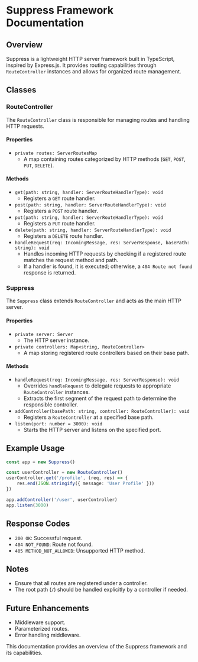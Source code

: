 # Suppress Framework Documentation

## Overview
Suppress is a lightweight HTTP server framework built in TypeScript, inspired by Express.js. It provides routing capabilities through `RouteController` instances and allows for organized route management.

## Classes

### RouteController
The `RouteController` class is responsible for managing routes and handling HTTP requests.

#### Properties
- `private routes: ServerRoutesMap`
    - A map containing routes categorized by HTTP methods (`GET`, `POST`, `PUT`, `DELETE`).

#### Methods
- `get(path: string, handler: ServerRouteHandlerType): void`
    - Registers a `GET` route handler.
- `post(path: string, handler: ServerRouteHandlerType): void`
    - Registers a `POST` route handler.
- `put(path: string, handler: ServerRouteHandlerType): void`
    - Registers a `PUT` route handler.
- `delete(path: string, handler: ServerRouteHandlerType): void`
    - Registers a `DELETE` route handler.
- `handleRequest(req: IncomingMessage, res: ServerResponse, basePath: string): void`
    - Handles incoming HTTP requests by checking if a registered route matches the request method and path.
    - If a handler is found, it is executed; otherwise, a `404 Route not found` response is returned.

### Suppress
The `Suppress` class extends `RouteController` and acts as the main HTTP server.

#### Properties
- `private server: Server`
    - The HTTP server instance.
- `private controllers: Map<string, RouteController>`
    - A map storing registered route controllers based on their base path.

#### Methods
- `handleRequest(req: IncomingMessage, res: ServerResponse): void`
    - Overrides `handleRequest` to delegate requests to appropriate `RouteController` instances.
    - Extracts the first segment of the request path to determine the responsible controller.
- `addController(basePath: string, controller: RouteController): void`
    - Registers a `RouteController` at a specified base path.
- `listen(port: number = 3000): void`
    - Starts the HTTP server and listens on the specified port.

## Example Usage
```typescript
const app = new Suppress()

const userController = new RouteController()
userController.get('/profile', (req, res) => {
    res.end(JSON.stringify({ message: 'User Profile' }))
})

app.addController('/user', userController)
app.listen(3000)
```

## Response Codes
- `200 OK`: Successful request.
- `404 NOT_FOUND`: Route not found.
- `405 METHOD_NOT_ALLOWED`: Unsupported HTTP method.

## Notes
- Ensure that all routes are registered under a controller.
- The root path (`/`) should be handled explicitly by a controller if needed.

## Future Enhancements
- Middleware support.
- Parameterized routes.
- Error handling middleware.

This documentation provides an overview of the Suppress framework and its capabilities.

